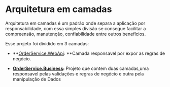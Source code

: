 # Arquitetura em camadas

Arquitetura em camadas é um padrão onde separa a aplicação por responsabilidade, com essa simples divisão se consegue facilitar a compreensão, manutenção, confiabilidade entre outros benefícios.​

Esse projeto foi dividido em 3 camadas:
- **[OrderService.WebApi](https://github.com/MarcosMota/OrderOfService/tree/1-ArquiteturaCamadas/OrderService.WebApi): **Camada responsavel por expor as regras de negócio.

- **[OrderService.Business](https://github.com/MarcosMota/OrderOfService/tree/1-ArquiteturaCamadas/OrderService.Business):** Projeto que contem duas camadas,uma responsavel pelas  validações e regras de negócio e outra pela manipulação de Dados